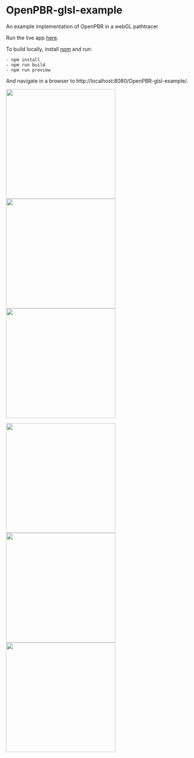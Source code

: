 # OpenPBR-glsl-example
An example implementation of OpenPBR in a webGL pathtracer

Run the live app [here](https://portsmouth.github.io/OpenPBR-glsl-example/).

To build locally, install [npm](https://www.npmjs.com/) and run:

    - npm install
    - npm run build
    - npm run preview

And navigate in a browser to http://localhost:8080/OpenPBR-glsl-example/.

<img src="https://github.com/portsmouth/OpenPBR-glsl-example/blob/main/images/metal.png" width="300"> <img src="https://github.com/portsmouth/OpenPBR-glsl-example/blob/main/images/absorption.png" width="300"> <img src="https://github.com/portsmouth/OpenPBR-glsl-example/blob/main/images/dispersion2.png" width="300">

<img src="https://github.com/portsmouth/OpenPBR-glsl-example/blob/main/images/bubbles.png" width="300"> <img src="https://github.com/portsmouth/OpenPBR-glsl-example/blob/main/images/honey.png" width="300"> <img src="https://github.com/portsmouth/OpenPBR-glsl-example/blob/main/images/subsurface.png" width="300">


